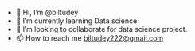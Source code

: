 - 👋 Hi, I’m @biltudey
- 🌱 I’m currently learning Data science
- 💞️ I’m looking to collaborate for data science project.
- 📫 How to reach me biltudey222@gmail.com

<!---
biltudey/biltudey is a ✨ special ✨ repository because its `README.md` (this file) appears on your GitHub profile.
You can click the Preview link to take a look at your changes.
--->
